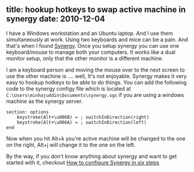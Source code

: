 title: hookup hotkeys to swap active machine  in synergy
date: 2010-12-04
---

I have a Windows workstation and an Ubuntu laptop. And I use them simultaneously
at work. Using two keyboards and mice can be a pain. And that's when I
found [Synergy][1]. Once you setup synergy you can use one keyboard/mouse to
manage both your computers. It works like a dual monitor setup, only that the
other monitor is a different machine.

I am a keyboard person and moving the mouse over to the next screen to use the
other machine is .... well, It's not enjoyable. Synergy makes it very easy to
hookup hotkeys to be able to do things. You can add the following code to the
synergy configy file which is located at `C:\Users\minhajuddin\Documents\synergy.sgc`
if you are using a windows machine as the synergy server.

    section: options
        keystroke(Alt+\u006B) = ; switchInDirection(right)
        keystroke(Alt+\u006A) = ; switchInDirection(left)
    end

Now when you hit Alt+k you're active machine will be changed to the one on the
right, Alt+j will change it to the one on the left. 

By the way, if you don't know anything about synergy and want to get started with it,
checkout [How to configure Synergy in six steps][2]

  [1]: http://synergy-foss.org/
  [2]: http://www.mattcutts.com/blog/how-to-configure-synergy-in-six-steps/
